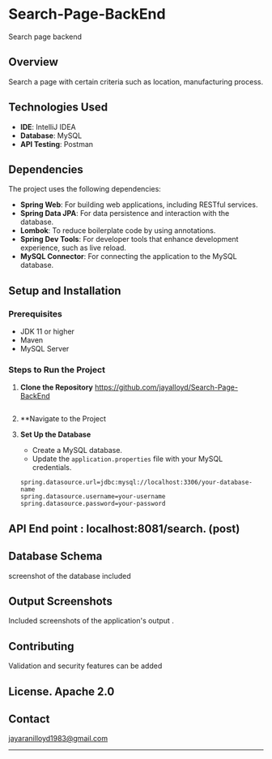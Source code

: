 # Search-Page-BackEnd


Search page backend 

## Overview
Search a page with certain criteria such as location, manufacturing process.

## Technologies Used
- **IDE**: IntelliJ IDEA
- **Database**: MySQL
- **API Testing**: Postman

## Dependencies
The project uses the following dependencies:
- **Spring Web**: For building web applications, including RESTful services.
- **Spring Data JPA**: For data persistence and interaction with the database.
- **Lombok**: To reduce boilerplate code by using annotations.
- **Spring Dev Tools**: For developer tools that enhance development experience, such as live reload.
- **MySQL Connector**: For connecting the application to the MySQL database.

## Setup and Installation

### Prerequisites
- JDK 11 or higher
- Maven 
- MySQL Server

### Steps to Run the Project
1. **Clone the Repository**
   https://github.com/jayalloyd/Search-Page-BackEnd
   ```
2. **Navigate to the Project

3. **Set Up the Database**
   - Create a MySQL database.
   - Update the `application.properties` file with your MySQL credentials.
   ```properties
   spring.datasource.url=jdbc:mysql://localhost:3306/your-database-name
   spring.datasource.username=your-username
   spring.datasource.password=your-password

## API End point  :    localhost:8081/search.          (post)

## Database Schema
 screenshot of the database included

## Output Screenshots
Included screenshots of the application's output .

## Contributing
Validation and security features can be added

## License.                                Apache 2.0

## Contact
jayaranilloyd1983@gmail.com

---
